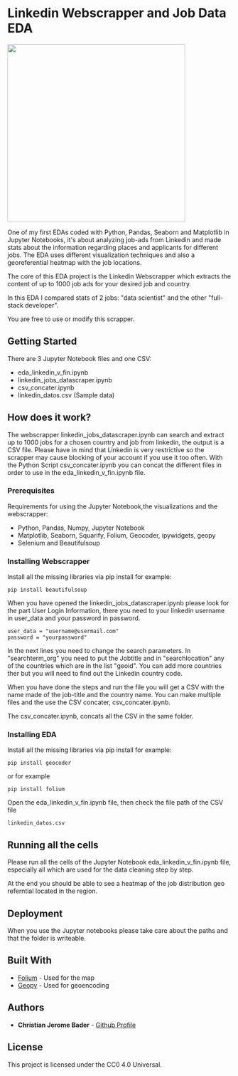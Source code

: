 # Linkedin Webscrapper and Job Data EDA 

<img src="https://upload.wikimedia.org/wikipedia/commons/0/01/LinkedIn_Logo.svg" width="400">

One of my first EDAs coded with Python, Pandas, Seaborn and Matplotlib in Jupyter Notebooks, it's about analyzing job-ads from Linkedin and made stats about the information regarding places and applicants for different jobs. The EDA uses different visualization techniques and also a georeferential heatmap with the job locations. 

The core of this EDA project is the Linkedin Webscrapper which extracts the content of up to 1000 job ads for your desired job and country.

In this EDA I compared stats of 2 jobs: "data scientist" and the other "full-stack developer". 

You are free to use or modify this scrapper. 

## Getting Started

There are 3 Jupyter Notebook files and one CSV:

- eda_linkedin_v_fin.ipynb
- linkedin_jobs_datascraper.ipynb
- csv_concater.ipynb
- linkedin_datos.csv (Sample data)

## How does it work?

The webscrapper linkedin_jobs_datascraper.ipynb can search and extract up to 1000 jobs for a chosen country and job from linkedin, the output is a CSV file. Please have in mind that Linkedin is very restrictive so the scrapper may cause blocking of your account if you use it too often.
With the Python Script csv_concater.ipynb you can concat the different files in order to use in the eda_linkedin_v_fin.ipynb file.

### Prerequisites

Requirements for using the Jupyter Notebook,the visualizations and the webscrapper:
- Python, Pandas, Numpy, Jupyter Notebook
- Matplotlib, Seaborn, Squarify, Folium, Geocoder, ipywidgets, geopy
- Selenium and Beautifulsoup

### Installing Webscrapper
Install all the missing libraries via pip install
for example:

    pip install beautifulsoup

When you have opened the linkedin_jobs_datascraper.ipynb  please look for
the part User Login Information, there you need to your linkedin username in user_data and your password in password.

    user_data = "username@usermail.com"
    password = "yourpassword"

In the next lines you need to change the search parameters.
In "searchterm_org" you need to put the Jobtitle and in "searchlocation" any of the countries which are in the list "geoid". You can add more countries ther but you will need to find out the Linkedin country code.

When you have done the steps and run the file you will get a CSV with the name made of the job-title and the country name. You can make multiple files and the use the CSV concater, csv_concater.ipynb.

The csv_concater.ipynb, concats all the CSV in the same folder.

### Installing EDA

Install all the missing libraries via pip install
for example:

    pip install geocoder

or for example

    pip install folium

Open the  eda_linkedin_v_fin.ipynb file, then check the file path of the CSV file

    linkedin_datos.csv


## Running all the cells

Please run all the cells of the Jupyter Notebook eda_linkedin_v_fin.ipynb file, especially all which are used for the data cleaning step by step.

At the end you should be able to see a heatmap of the job distribution geo referntial located in the region.

## Deployment

When you use the Jupyter notebooks please take care about the paths and that the folder is writeable.

## Built With

  - [Folium](https://github.com/python-visualization/folium) - Used for the map
  - [Geopy](https://geopy.readthedocs.io/en/stable/) - Used for geoencoding


## Authors

  - **Christian Jerome Bader** - [Github Profile](https://github.com/jeromebader)

## License

This project is licensed under the CC0 4.0 Universal.

